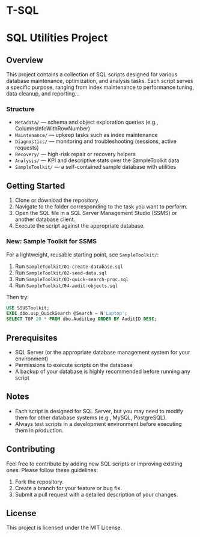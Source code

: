 # T-SQL
# SQL Utilities Project

## Overview
This project contains a collection of SQL scripts designed for various database maintenance, optimization, and analysis tasks. Each script serves a specific purpose, ranging from index maintenance to performance tuning, data cleanup, and reporting...

### Structure

- `Metadata/` — schema and object exploration queries (e.g., ColumnsInfoWithRowNumber)
- `Maintenance/` — upkeep tasks such as index maintenance
- `Diagnostics/` — monitoring and troubleshooting (sessions, active requests)
- `Recovery/` — high-risk repair or recovery helpers
- `Analysis/` — KPI and descriptive stats over the SampleToolkit data
- `SampleToolkit/` — a self-contained sample database with utilities

## Getting Started

1. Clone or download the repository.
2. Navigate to the folder corresponding to the task you want to perform.
3. Open the SQL file in a SQL Server Management Studio (SSMS) or another database client.
4. Execute the script against the appropriate database.

### New: Sample Toolkit for SSMS

For a lightweight, reusable starting point, see `SampleToolkit/`:

1. Run `SampleToolkit/01-create-database.sql`
2. Run `SampleToolkit/02-seed-data.sql`
3. Run `SampleToolkit/03-quick-search-proc.sql`
4. Run `SampleToolkit/04-audit-objects.sql`

Then try:

```sql
USE SSUSToolkit;
EXEC dbo.usp_QuickSearch @Search = N'Laptop';
SELECT TOP 20 * FROM dbo.AuditLog ORDER BY AuditID DESC;
```

## Prerequisites

- SQL Server (or the appropriate database management system for your environment)
- Permissions to execute scripts on the database
- A backup of your database is highly recommended before running any script

## Notes

- Each script is designed for SQL Server, but you may need to modify them for other database systems (e.g., MySQL, PostgreSQL).
- Always test scripts in a development environment before executing them in production.

## Contributing

Feel free to contribute by adding new SQL scripts or improving existing ones. Please follow these guidelines:

1. Fork the repository.
2. Create a branch for your feature or bug fix.
3. Submit a pull request with a detailed description of your changes.

## License

This project is licensed under the MIT License.
